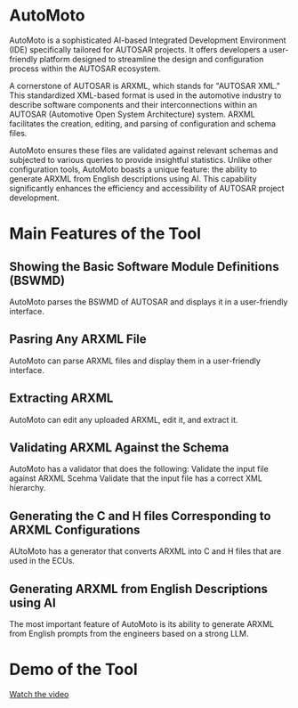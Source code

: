 # AutoMoto
AutoMoto is a sophisticated AI-based Integrated Development Environment (IDE) specifically tailored for AUTOSAR projects. It offers developers a user-friendly platform designed to streamline the design and configuration process within the AUTOSAR ecosystem.

A cornerstone of AUTOSAR is ARXML, which stands for "AUTOSAR XML." This standardized XML-based format is used in the automotive industry to describe software components and their interconnections within an AUTOSAR (Automotive Open System Architecture) system. ARXML facilitates the creation, editing, and parsing of configuration and schema files.

AutoMoto ensures these files are validated against relevant schemas and subjected to various queries to provide insightful statistics. Unlike other configuration tools, AutoMoto boasts a unique feature: the ability to generate ARXML from English descriptions using AI. This capability significantly enhances the efficiency and accessibility of AUTOSAR project development.

# Main Features of the Tool

## Showing the Basic Software Module Definitions (BSWMD)
AutoMoto parses the BSWMD of AUTOSAR and displays it in a user-friendly interface.

## Pasring Any ARXML File
AutoMoto can parse ARXML files and display them in a user-friendly interface.

## Extracting ARXML
AutoMoto can edit any uploaded ARXML, edit it, and extract it.

## Validating ARXML Against the Schema
AutoMoto has a validator that does the following:
Validate the input file against ARXML Scehma
Validate that the input file has a correct XML hierarchy. 

## Generating the C and H files Corresponding to ARXML Configurations
AUtoMoto has a generator that converts ARXML into C and H files that are used in the ECUs.

## Generating ARXML from English Descriptions using AI
The most important feature of AutoMoto is its ability to generate ARXML from English prompts from the engineers based on a strong LLM.

# Demo of the Tool
[Watch the video](https://drive.google.com/file/d/1IcwEQeU4r6On4w1K3JHrR8HFcah7steM/view?usp=sharing)
